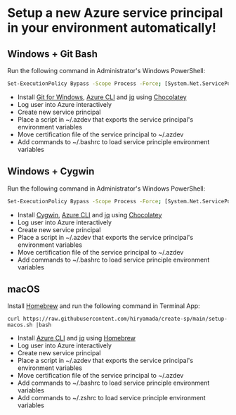# Setup a new Azure service principal in your environment automatically!

## Windows + Git Bash

Run the following command in Administrator's Windows PowerShell:

```sh
Set-ExecutionPolicy Bypass -Scope Process -Force; [System.Net.ServicePointManager]::SecurityProtocol = [System.Net.ServicePointManager]::SecurityProtocol -bor 3072; iex ((New-Object System.Net.WebClient).DownloadString('https://raw.githubusercontent.com/hiryamada/create-sp/main/setup-git-bash.ps1'))
```

- Install [Git for Windows](https://community.chocolatey.org/packages/git), [Azure CLI](https://community.chocolatey.org/packages/azure-cli) and [jq](https://community.chocolatey.org/packages/jq) using [Chocolatey](https://chocolatey.org/)
- Log user into Azure interactively
- Create new service principal
- Place a script in ~/.azdev that exports the service principal's environment variables
- Move certification file of the service principal to ~/.azdev
- Add commands to ~/.bashrc to load service principle environment variables

## Windows + Cygwin

Run the following command in Administrator's Windows PowerShell:

```sh
Set-ExecutionPolicy Bypass -Scope Process -Force; [System.Net.ServicePointManager]::SecurityProtocol = [System.Net.ServicePointManager]::SecurityProtocol -bor 3072; iex ((New-Object System.Net.WebClient).DownloadString('https://raw.githubusercontent.com/hiryamada/create-sp/main/setup-cygwin.ps1'))
```

- Install [Cygwin](https://community.chocolatey.org/packages/cygwin), [Azure CLI](https://community.chocolatey.org/packages/azure-cli) and [jq](https://community.chocolatey.org/packages/jq) using [Chocolatey](https://chocolatey.org/)
- Log user into Azure interactively
- Create new service principal
- Place a script in ~/.azdev that exports the service principal's environment variables
- Move certification file of the service principal to ~/.azdev
- Add commands to ~/.bashrc to load service principle environment variables

## macOS

Install [Homebrew](https://brew.sh/index) and run the following command in Terminal App:

```
curl https://raw.githubusercontent.com/hiryamada/create-sp/main/setup-macos.sh |bash
```

- Install [Azure CLI](https://formulae.brew.sh/formula/azure-cli#default) and [jq](https://formulae.brew.sh/formula/jq#default) using [Homebrew](https://brew.sh/index)
- Log user into Azure interactively
- Create new service principal
- Place a script in ~/.azdev that exports the service principal's environment variables
- Move certification file of the service principal to ~/.azdev
- Add commands to ~/.bashrc to load service principle environment variables
- Add commands to ~/.zshrc to load service principle environment variables
